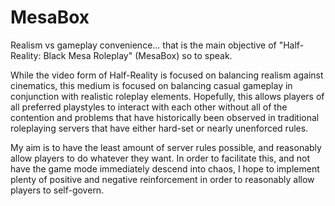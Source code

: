 # MesaBox

Realism vs gameplay convenience... that is the main objective of "Half-Reality: Black Mesa Roleplay" (MesaBox) so to speak. 

While the video form of Half-Reality is focused on balancing realism against cinematics, this medium is focused on balancing casual gameplay in conjunction with realistic roleplay elements. Hopefully, this allows players of all preferred playstyles to interact with each other without all of the contention and problems that have historically been observed in traditional roleplaying servers that have either hard-set or nearly unenforced rules.

My aim is to have the least amount of server rules possible, and reasonably allow players to do whatever they want. In order to facilitate this, and not have the game mode immediately descend into chaos, I hope to implement plenty of positive and negative reinforcement in order to reasonably allow players to self-govern.
